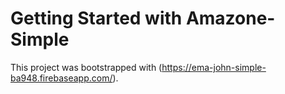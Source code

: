 # Getting Started with Amazone-Simple

This project was bootstrapped with (https://ema-john-simple-ba948.firebaseapp.com/).






